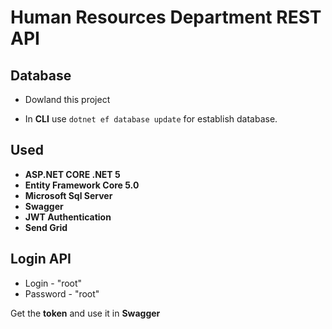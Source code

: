 
# Human Resources Department REST API

## Database 

- Dowland this project

- In **CLI** use `dotnet ef database update` for establish database.

## Used 

- **ASP.NET CORE .NET 5**
- **Entity Framework Core 5.0**
- **Microsoft Sql Server**
- **Swagger**
- **JWT Authentication**
- **Send Grid**

## Login API

- Login - "root"
- Password - "root"

Get the **token** and use it in **Swagger**





